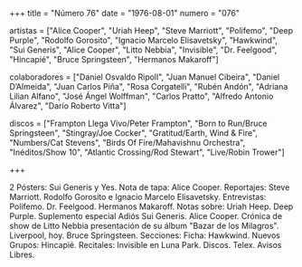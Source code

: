 +++
title = "Número 76"
date = "1976-08-01"
numero = "076"

artistas = ["Alice Cooper", "Uriah Heep", "Steve Marriott", "Polifemo", "Deep Purple", "Rodolfo Gorosito", "Ignacio Marcelo Elisavetsky", "Hawkwind", "Sui Generis", "Alice Cooper", "Litto Nebbia", "Invisible", "Dr. Feelgood", "Hincapié", "Bruce Springsteen", "Hermanos Makaroff"] 

colaboradores = ["Daniel Osvaldo Ripoll", "Juan Manuel Cibeira", "Daniel D’Almeida", "Juan Carlos Piña", "Rosa Corgatelli", "Rubén Andón", "Adriana Lilian Alfano", "José Ángel Wolffman", "Carlos Pratto", "Alfredo Antonio Álvarez", "Darío Roberto Vitta"]

discos = ["Frampton Llega Vivo/Peter Frampton", "Born to Run/Bruce Springsteen", "Stingray/Joe Cocker", "Gratitud/Earth, Wind & Fire", "Numbers/Cat Stevens", "Birds Of Fire/Mahavishnu Orchestra", "Inéditos/Show 10", "Atlantic Crossing/Rod Stewart", "Live/Robin Trower"]

+++

2 Pósters: Sui Generis y Yes. 
Nota de tapa: 
Alice Cooper. 
Reportajes:
Steve Marriott. Rodolfo Gorosito e Ignacio Marcelo Elisavetsky.
Entrevistas:
Polifemo. Dr. Feelgood. Hermanos Makaroff.
Notas sobre:
Uriah Heep.
Deep Purple. 
Suplemento especial Adiós Sui Generis. 
Alice Cooper. 
Crónica de show de Litto Nebbia presentación de su álbum "Bazar de los Milagros". 
Liverpool, hoy.
Bruce Springsteen.
Secciones:
Ficha: Hawkwind.
Nuevos Grupos: Hincapié.
Recitales: Invisible en Luna Park. 
Discos. Telex. Avisos Libres.
